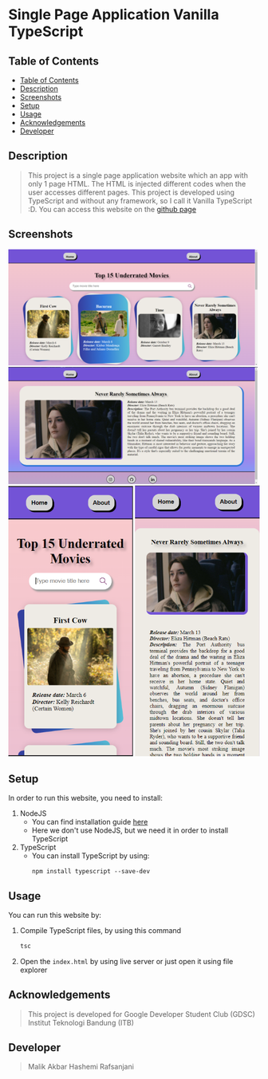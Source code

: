 # Single Page Application Vanilla TypeScript

## Table of Contents
  - [Table of Contents](#table-of-contents)
  - [Description](#description)
  - [Screenshots](#screenshots)
  - [Setup](#setup)
  - [Usage](#usage)
  - [Acknowledgements](#acknowledgements)
  - [Developer](#developer)

## Description
> This project is a single page application website which an app with only 1 page HTML. The HTML is injected different codes when the user accesses different pages. This project is developed using TypeScript and without any framework, so I call it Vanilla TypeScript :D. You can access this website on the [github page](https://malikrafsan.github.io/Single-Page-Application-Vanilla-TypeScript/)

## Screenshots
<img src="images/home-desktop.png" alt="Home Page" width="500"/>
<img src="images/detail-desktop.png" alt="Detail Movie Page" width="500"/>
<img src="images/home-mobile.png" alt="Home Page Mobile" width="250"/>
<img src="images/detail-mobile.png" alt="Detail Movie Page Mobile" width="250"/>

## Setup
In order to run this website, you need to install:
1. NodeJS
    - You can find installation guide [here](https://nodejs.org/en/download/)
    - Here we don't use NodeJS, but we need it in order to install TypeScript
2. TypeScript
    - You can install TypeScript by using:
      ```
      npm install typescript --save-dev
      ```

## Usage
You can run this website by:
1. Compile TypeScript files, by using this command
   ```sh
   tsc
   ```
2. Open the `index.html` by using live server or just open it using file explorer

## Acknowledgements
> This project is developed for Google Developer Student Club (GDSC) Institut Teknologi Bandung (ITB)

## Developer
> Malik Akbar Hashemi Rafsanjani
